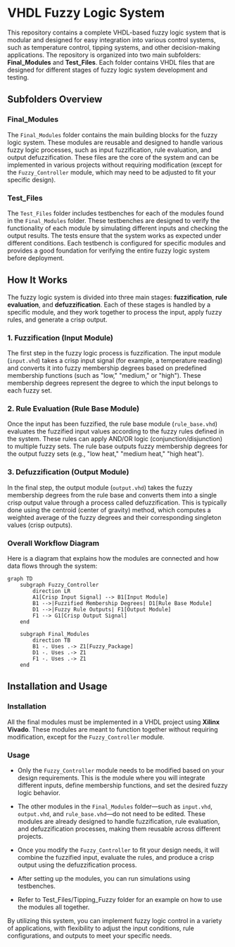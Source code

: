 # VHDL Fuzzy Logic System

This repository contains a complete VHDL-based fuzzy logic system that is modular and designed for easy integration into various control systems, such as temperature control, tipping systems, and other decision-making applications. The repository is organized into two main subfolders: **Final_Modules** and **Test_Files**. Each folder contains VHDL files that are designed for different stages of fuzzy logic system development and testing.

## Subfolders Overview

### Final_Modules
The `Final_Modules` folder contains the main building blocks for the fuzzy logic system. These modules are reusable and designed to handle various fuzzy logic processes, such as input fuzzification, rule evaluation, and output defuzzification. These files are the core of the system and can be implemented in various projects without requiring modification (except for the `Fuzzy_Controller` module, which may need to be adjusted to fit your specific design). 

### Test_Files
The `Test_Files` folder includes testbenches for each of the modules found in the `Final_Modules` folder. These testbenches are designed to verify the functionality of each module by simulating different inputs and checking the output results. The tests ensure that the system works as expected under different conditions. Each testbench is configured for specific modules and provides a good foundation for verifying the entire fuzzy logic system before deployment.

## How It Works

The fuzzy logic system is divided into three main stages: **fuzzification**, **rule evaluation**, and **defuzzification**. Each of these stages is handled by a specific module, and they work together to process the input, apply fuzzy rules, and generate a crisp output.

### 1. Fuzzification (Input Module)
The first step in the fuzzy logic process is fuzzification. The input module (`input.vhd`) takes a crisp input signal (for example, a temperature reading) and converts it into fuzzy membership degrees based on predefined membership functions (such as "low," "medium," or "high"). These membership degrees represent the degree to which the input belongs to each fuzzy set.

### 2. Rule Evaluation (Rule Base Module)
Once the input has been fuzzified, the rule base module (`rule_base.vhd`) evaluates the fuzzified input values according to the fuzzy rules defined in the system. These rules can apply AND/OR logic (conjunction/disjunction) to multiple fuzzy sets. The rule base outputs fuzzy membership degrees for the output fuzzy sets (e.g., "low heat," "medium heat," "high heat").

### 3. Defuzzification (Output Module)
In the final step, the output module (`output.vhd`) takes the fuzzy membership degrees from the rule base and converts them into a single crisp output value through a process called defuzzification. This is typically done using the centroid (center of gravity) method, which computes a weighted average of the fuzzy degrees and their corresponding singleton values (crisp outputs).

### Overall Workflow Diagram
Here is a diagram that explains how the modules are connected and how data flows through the system:

```mermaid
graph TD
    subgraph Fuzzy_Controller
        direction LR
        A1[Crisp Input Signal] --> B1[Input Module]
        B1 -->|Fuzzified Membership Degrees| D1[Rule Base Module]
        D1 -->|Fuzzy Rule Outputs| F1[Output Module]
        F1 --> G1[Crisp Output Signal]
    end

    subgraph Final_Modules
        direction TB
        B1 -. Uses .-> Z1[Fuzzy_Package]
        D1 -. Uses .-> Z1
        F1 -. Uses .-> Z1
    end
```

## Installation and Usage

### Installation

All the final modules must be implemented in a VHDL project using **Xilinx Vivado**. These modules are meant to function together without requiring modification, except for the `Fuzzy_Controller` module.

### Usage

- Only the `Fuzzy_Controller` module needs to be modified based on your design requirements. This is the module where you will integrate different inputs, define membership functions, and set the desired fuzzy logic behavior.
  
- The other modules in the `Final_Modules` folder—such as `input.vhd`, `output.vhd`, and `rule_base.vhd`—do not need to be edited. These modules are already designed to handle fuzzification, rule evaluation, and defuzzification processes, making them reusable across different projects.
  
- Once you modify the `Fuzzy_Controller` to fit your design needs, it will combine the fuzzified input, evaluate the rules, and produce a crisp output using the defuzzification process.

- After setting up the modules, you can run simulations using testbenches. 

- Refer to Test_Files/Tipping_Fuzzy folder for an example on how to use the modules all together.

By utilizing this system, you can implement fuzzy logic control in a variety of applications, with flexibility to adjust the input conditions, rule configurations, and outputs to meet your specific needs.

